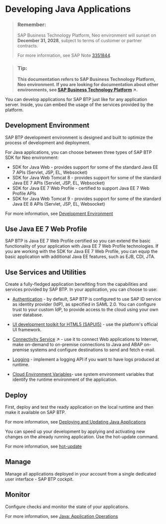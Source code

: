 <!-- loioac36e1fc0f634c0caa99916b3bd6b446 -->

# Developing Java Applications

> ### Remember:  
> SAP Business Technology Platform, Neo environment will sunset on **December 31, 2028**, subject to terms of customer or partner contracts.
> 
> For more information, see SAP Note [3351844](https://me.sap.com/notes/3351844).

> ### Tip:  
> **This documentation refers to SAP Business Technology Platform, Neo environment. If you are looking for documentation about other environments, see [SAP Business Technology Platform](https://help.sap.com/viewer/65de2977205c403bbc107264b8eccf4b/Cloud/en-US/6a2c1ab5a31b4ed9a2ce17a5329e1dd8.html "SAP Business Technology Platform (SAP BTP) is an integrated offering comprised of four technology portfolios: database and data management, application development and integration, analytics, and intelligent technologies. The platform offers users the ability to turn data into business value, compose end-to-end business processes, and build and extend SAP applications quickly.") :arrow_upper_right:.**

You can develop applications for SAP BTP just like for any application server. Inside, you can embed the usage of the services provided by the platform.



<a name="loioac36e1fc0f634c0caa99916b3bd6b446__section_N1001C_N10011_N10001"/>

## Development Environment

SAP BTP development environment is designed and built to optimize the process of development and deployment.

For Java applications, you can choose between three types of SAP BTP SDK for Neo environment:

-   SDK for Java Web - provides support for some of the standard Java EE 7 APIs \(Servlet, JSP, EL, Websocket\)
-   SDK for Java Web Tomcat 8 - provides support for some of the standard Java EE 7 APIs \(Servlet, JSP, EL, Websocket\)
-   SDK for Java EE 7 Web Profile - certified to support Java EE 7 Web Profile APIs
-   SDK for Java Web Tomcat 9 - provides support for some of the standard Java EE 8 APIs \(Servlet, JSP, EL, Websocket\)

For more information, see [Development Environment](development-environment-7613405.md)



<a name="loioac36e1fc0f634c0caa99916b3bd6b446__section_N1003B_N10011_N10001"/>

## Use Java EE 7 Web Profile

SAP BTP is Java EE 7 Web Profile certified so you can extend the basic functionality of your application with Java EE 7 Web Profile technologies. If you are working with the SDK for Java EE 7 Web Profile, you can equip the basic application with additional Java EE features, such as EJB, CDI, JTA.



<a name="loioac36e1fc0f634c0caa99916b3bd6b446__section_N10048_N10011_N10001"/>

## Use Services and Utilities

Create a fully-fledged application benefiting from the capabilities and services provided by SAP BTP. In your application, you can choose to use:

-   [Authentication](../60-security-neo/securing-java-applications-e80af38.md) - by default, SAP BTP is configured to use SAP ID service as identity provider \(IdP\), as specified in SAML 2.0. You can configure trust to your custom IdP, to provide access to the cloud using your own user database.

-   [UI development toolkit for HTML5 \(SAPUI5\)](https://sapui5.hana.ondemand.com/sdk/#docs/guide/99ac68a5b1c3416ab5c84c99fefa250d.html) - use the platform's official UI framework.

-   [Connectivity Service](https://help.sap.com/viewer/b865ed651e414196b39f8922db2122c7/Cloud/en-US/e5c9867dbb571014957ef9d7a8846b1c.html "Connect your Java cloud applications to the Internet, make cloud-to-on-premise connections to SAP or non-SAP systems, or send and fetch e-mail.") :arrow_upper_right: - use it to connect Web applications to Internet, make on-demand to on-premise connections to Java and ABAP on-premise systems and configure destinations to send and fetch e-mail.

-   [Logging](https://help.sap.com/viewer/ee8e8a203e024bbb8c8c2d03fce527dc/Cloud/en-US/e6e8ccd3bb571014b6afdc54744eef4d.html) - implement a logging API if you want to have logs produced at runtime.

-   [Cloud Environment Variables](using-cloud-environment-variables-d553d78.md)- use system environment variables that identify the runtime environment of the application.




<a name="loioac36e1fc0f634c0caa99916b3bd6b446__section_N1007A_N10011_N10001"/>

## Deploy

First, deploy and test the ready application on the local runtime and then make it available on SAP BTP.

For more information, see [Deploying and Updating Java Applications](deploying-and-updating-java-applications-e5dfbc6.md)

You can speed up your development by applying and activating new changes on the already running application. Use the hot-update command.

For more information, see [hot-update](../50-administration-and-ops-neo/hot-update-7ae6493.md)



<a name="loioac36e1fc0f634c0caa99916b3bd6b446__section_N10087_N10011_N10001"/>

## Manage

Manage all applications deployed in your account from a single dedicated user interface - SAP BTP cockpit.



<a name="loioac36e1fc0f634c0caa99916b3bd6b446__section_N10094_N10011_N10001"/>

## Monitor

Configure checks and monitor the state of your applications.

For more information, see [Java: Application Operations](../50-administration-and-ops-neo/java-application-operations-76f6dcf.md)


